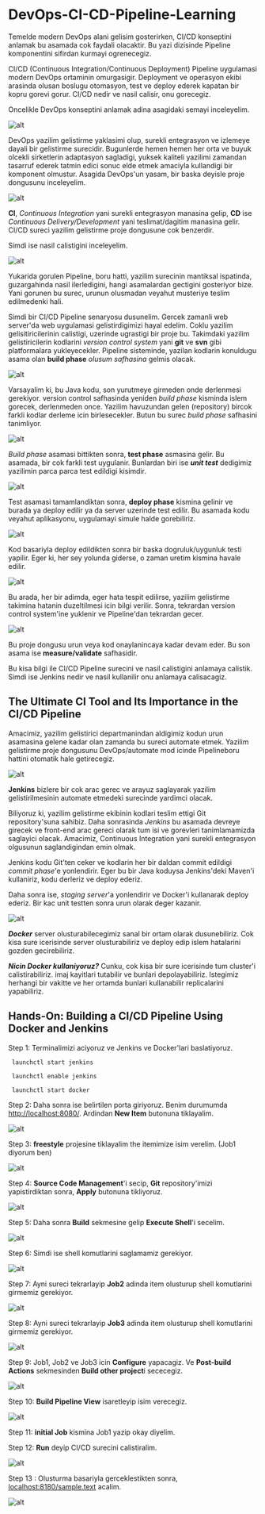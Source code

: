 # DevOps-CI-CD-Pipeline-Learning

Temelde modern DevOps alani gelisim gosterirken, CI/CD konseptini anlamak bu asamada cok faydali olacaktir. Bu yazi dizisinde Pipeline komponentini sifirdan kurmayi ogrenecegiz.

CI/CD (Continuous Integration/Continuous Deployment) Pipeline uygulamasi modern DevOps ortaminin omurgasigir. Deployment ve operasyon ekibi arasinda olusan boslugu otomasyon, test ve deploy ederek kapatan bir kopru gorevi gorur. CI/CD nedir ve nasil calisir, onu gorecegiz.

Oncelikle DevOps konseptini anlamak adina asagidaki semayi inceleyelim.  

![alt](cicdmodels/DevOps_schema.png)

DevOps yazilim gelistirme yaklasimi olup, surekli entegrasyon ve izlemeye dayali bir gelistirme surecidir. Bugunlerde hemen hemen her orta ve buyuk olcekli sirketlerin adaptasyon sagladigi, yuksek kaliteli yazilimi zamandan tasarruf ederek tatmin edici sonuc elde etmek amaciyla kullandigi bir komponent olmustur. Asagida DevOps'un yasam, bir baska deyisle proje dongusunu inceleyelim.

![alt](cicdmodels/DevOps_lifecycle.png)

**CI**, *Continuous Integration* yani surekli entegrasyon manasina gelip, **CD** ise *Continuous Delivery/Development* yani teslimat/dagitim manasina gelir. CI/CD sureci yazilim gelistirme proje dongusune cok benzerdir.

Simdi ise nasil calistigini inceleyelim.

![alt](cicdmodels/versioncontrol.png)

Yukarida gorulen Pipeline, boru hatti, yazilim surecinin mantiksal ispatinda, guzargahinda nasil ilerledigini, hangi asamalardan gectigini gosteriyor bize. Yani gorunen bu surec, urunun olusmadan veyahut musteriye teslim edilmedenki hali.

Simdi bir CI/CD Pipeline senaryosu dusunelim. Gercek zamanli web server'da web uygulamasi gelistirdigimizi hayal edelim. Coklu yazilim gelisitiricilerinin calistigi, uzerinde ugrastigi bir proje bu. Takimdaki yazilim gelistiricilerin kodlarini *version control system* yani **git** ve **svn** gibi platformalara yukleyecekler. Pipeline sisteminde, yazilan kodlarin konuldugu asama olan **build phase** *olusum safhasina* gelmis olacak.

![alt](cicdmodels/build.png)

Varsayalim ki, bu Java kodu, son yurutmeye girmeden onde derlenmesi gerekiyor. version control safhasinda yeniden *build phase* kisminda islem gorecek, derlenmeden once. Yazilim havuzundan gelen (repository) bircok farkli kodlar derleme icin birlesecekler. Butun bu surec *build phase* safhasini tanimliyor.

![alt](cicdmodels/unittest.png)

*Build phase* asamasi bittikten sonra, **test phase** asmasina gelir. Bu asamada, bir cok farkli test uygulanir. Bunlardan biri ise ***unit test*** dedigimiz yazilimin parca parca test edildigi kisimdir.

![alt](cicdmodels/deploy.png)

Test asamasi tamamlandiktan sonra, **deploy phase** kismina gelinir ve burada ya deploy edilir ya da server uzerinde test edilir. Bu asamada kodu veyahut aplikasyonu, uygulamayi simule halde gorebiliriz.

![alt](cicdmodels/autotest.png)

Kod basariyla deploy edildikten sonra bir baska dogruluk/uygunluk testi yapilir. Eger ki, her sey yolunda giderse, o zaman uretim kismina havale edilir.

![alt](cicdmodels/deployproduction.png)

Bu arada, her bir adimda, eger hata tespit edilirse, yazilim gelistirme takimina hatanin duzeltilmesi icin bilgi verilir. Sonra, tekrardan version control system'ine yuklenir ve Pipeline'dan tekrardan gecer.

![alt](cicdmodels/measure.png)

Bu proje dongusu urun veya kod onaylanincaya kadar devam eder. Bu son asama ise **measure/validate** safhasidir.

Bu kisa bilgi ile CI/CD Pipeline surecini ve nasil calistigini anlamaya calistik. Simdi ise Jenkins nedir ve nasil kullanilir onu anlamaya calisacagiz.

## The Ultimate CI Tool and Its Importance in the CI/CD Pipeline

Amacimiz, yazilim gelistirici departmanindan aldigimiz kodun urun asamasina gelene kadar olan zamanda bu sureci automate etmek. Yazilim gelistirme proje dongusunu DevOps/automate mod icinde Pipelineboru hattini otomatik hale getirecegiz.

![alt](cicdmodels/automate.png)

**Jenkins** bizlere bir cok arac gerec ve arayuz saglayarak yazilim gelistirilmesinin automate etmedeki surecinde yardimci olacak.

Biliyoruz ki, yazilim gelistirme ekibinin kodlari teslim ettigi Git repository'suna sahibiz. Daha sonrasinda *Jenkins* bu asamada devreye girecek ve front-end arac gereci olarak tum isi ve gorevleri tanimlamamizda saglayici olacak. Amacimiz, Continuous Integration yani surekli entegrasyon olgusunun saglandigindan emin olmak.

Jenkins kodu Git'ten ceker ve kodlarin her bir daldan commit edildigi *commit phase*'e yonlendirir. Eger bu bir Java koduysa Jenkins'deki Maven'i kullaniriz, kodu derleriz ve deploy ederiz.

Daha sonra ise, *staging server*'a yonlendirir ve Docker'i kullanarak deploy ederiz. Bir kac unit testten sonra urun olarak deger kazanir.

![alt](cicdmodels/staging.png)

***Docker*** server olusturabilecegimiz sanal bir ortam olarak dusunebiliriz. Cok kisa sure icerisinde server olusturabiliriz ve deploy edip islem hatalarini gozden gecirebiliriz.

***Nicin Docker kullaniyoruz?*** Cunku, cok kisa bir sure icerisinde tum cluster'i calistirabiliriz. imaj kayitlari tutabilir ve bunlari depolayabiliriz. Istegimiz herhangi bir vakitte ve her ortamda bunlari kullanabilir replicalarini yapabiliriz.


## Hands-On: Building a CI/CD Pipeline Using Docker and Jenkins

Step 1: Terminalimizi aciyoruz ve Jenkins ve Docker'lari baslatiyoruz.

```hyper
 launchctl start jenkins

 launchctl enable jenkins

 launchctl start docker
 ```

Step 2: Daha sonra ise belirtilen porta giriyoruz. Benim durumumda [http://localhost:8080/](http://localhost:8080/). Ardindan **New Item** butonuna tiklayalim.

![alt](cicdmodels/newitem.png)

Step 3: **freestyle** projesine tiklayalim the itemimize isim verelim. (Job1 diyorum ben)

![alt](cicdmodels/freestyle.png)

Step 4: **Source Code Management**'i secip, **Git** repository'imizi yapistirdiktan sonra, **Apply** butonuna tikliyoruz.

![alt](cicdmodels/sourcecodemanagement.png)

Step 5: Daha sonra **Build** sekmesine gelip **Execute Shell**'i secelim.

![alt](cicdmodels/buildshell.png)

Step 6: Simdi ise shell komutlarini saglamamiz gerekiyor.

![alt](cicdmodels/executeshell1.png)

Step 7: Ayni sureci tekrarlayip **Job2** adinda item olusturup shell komutlarini girmemiz gerekiyor.

![alt](cicdmodels/executeshell2.png)

Step 8: Ayni sureci tekrarlayip **Job3** adinda item olusturup shell komutlarini girmemiz gerekiyor.

![alt](cicdmodels/executeshell3.png)

Step 9: Job1, Job2 ve Job3 icin **Configure** yapacagiz. Ve **Post-build Actions** sekmesinden **Build other project**i sececegiz.

![alt](cicdmodels/buildotherprojects.png)

Step 10: **Build Pipeline View** isaretleyip isim verecegiz.

![alt](cicdmodels/pipelineview.png)

Step 11: **initial Job** kismina Job1 yazip okay diyelim.

Step 12: **Run** deyip CI/CD surecini calistiralim.

![alt](cicdmodels/buildpipeline.png)

Step 13 : Olusturma basariyla gerceklestikten sonra, [localhost:8180/sample.text](localhost:8180/sample.text) acalim.

![alt](cicdmodels/sampletext.png)
